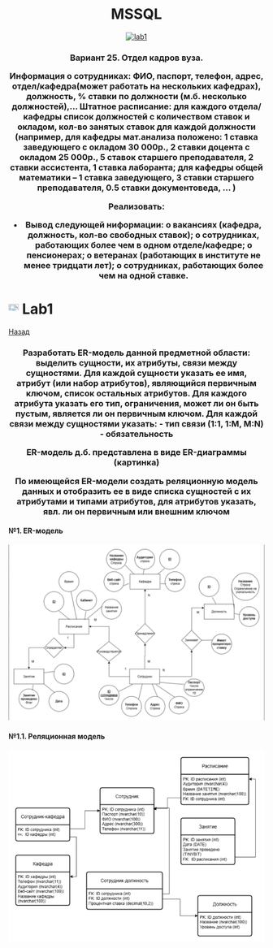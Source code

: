 <h1 name="content" align="center"><a href="">
</a> MSSQL</h1>

<p align="center">
  <a href="#-lab1"><img alt="lab1" src="https://img.shields.io/badge/Lab1-blue"></a> 
</p>
<h3 align="center">
  <a href="#client"></a>
  Вариант 25. Отдел кадров вуза.
  
Информация о сотрудниках: ФИО, паспорт, телефон, адрес, отдел/кафедра(может работать на нескольких кафедрах), должность, % ставки по должности (м.б. несколько должностей),...
Штатное расписание: для каждого отдела/кафедры список должностей с количеством ставок и окладом, кол-во занятых ставок для каждой должности (например, для кафедры мат.анализа положено: 1 ставка заведующего с окладом 30 000р., 2 ставки доцента с окладом 25 000р., 5 ставок старшего преподавателя, 2 ставки ассистента, 1 ставка лаборанта; для кафедры общей математики – 1 ставка заведующего, 3 ставки старшего преподавателя, 0.5 ставки документоведа, ... )

Реализовать:
- Вывод следующей ниформации:
о вакансиях (кафедра, должность, кол-во свободных ставок); 
о сотрудниках, работающих более чем в одном отделе/кафедре;
о пенсионерах; 
о ветеранах (работающих в институте не менее тридцати лет); 
о сотрудниках, работающих более чем на одной ставке.

</h3>

# <img src="https://github.com/user-attachments/assets/e080adec-6af7-4bd2-b232-d43cb37024ac" width="20" height="20"/> Lab1
[Назад](#content)
<h3 align="center">
  <a href="#client"></a>
  Разработать ER-модель данной предметной области: выделить сущности, их атрибуты, связи между сущностями. 
Для каждой сущности указать ее имя, атрибут (или набор атрибутов), являющийся первичным ключом, список остальных атрибутов.
Для каждого атрибута указать его тип, ограничения, может ли он быть пустым, является ли он первичным ключом.
Для каждой связи между сущностями указать: 
- тип связи (1:1, 1:M, M:N)
- обязательность

ER-модель д.б. представлена в виде ER-диаграммы (картинка)

По имеющейся ER-модели создать реляционную модель данных и отобразить ее в виде списка сущностей с их атрибутами и типами атрибутов,  для атрибутов указать, явл. ли он первичным или внешним ключом 
</h3>

#### №1. ER-модель
![image](/SUBO/EEER.png)

#### №1.1. Реляционная модель
![image](/SUBO/RRRREL.png)
